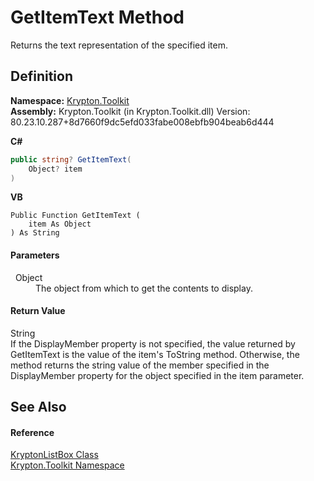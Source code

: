 # GetItemText Method


Returns the text representation of the specified item.



## Definition
**Namespace:** <a href="79d2eac2-21f4-54ff-7552-b20c33c30600.md">Krypton.Toolkit</a>  
**Assembly:** Krypton.Toolkit (in Krypton.Toolkit.dll) Version: 80.23.10.287+8d7660f9dc5efd033fabe008ebfb904beab6d444

**C#**
``` C#
public string? GetItemText(
	Object? item
)
```
**VB**
``` VB
Public Function GetItemText ( 
	item As Object
) As String
```



#### Parameters
<dl><dt>  Object</dt><dd>The object from which to get the contents to display.</dd></dl>

#### Return Value
String  
If the DisplayMember property is not specified, the value returned by GetItemText is the value of the item's ToString method. Otherwise, the method returns the string value of the member specified in the DisplayMember property for the object specified in the item parameter.

## See Also


#### Reference
<a href="34d189d7-24ac-ce5b-4fff-cda88ff9e2aa.md">KryptonListBox Class</a>  
<a href="79d2eac2-21f4-54ff-7552-b20c33c30600.md">Krypton.Toolkit Namespace</a>  
